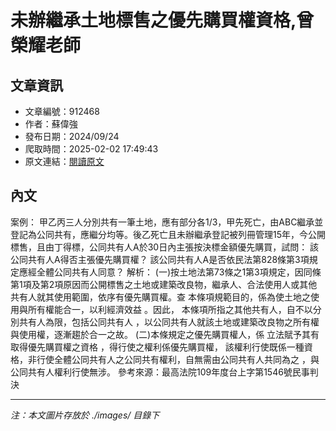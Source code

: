 # 未辦繼承土地標售之優先購買權資格,曾榮耀老師

## 文章資訊
- 文章編號：912468
- 作者：蘇偉強
- 發布日期：2024/09/24
- 爬取時間：2025-02-02 17:49:43
- 原文連結：[閱讀原文](https://real-estate.get.com.tw/Columns/detail.aspx?no=912468)

## 內文
案例：
甲乙丙三人分別共有一筆土地，應有部分各1/3，甲先死亡，由ABC繼承並登記為公同共有，應繼分均等。後乙死亡且未辦繼承登記被列冊管理15年，今公開標售，且由丁得標，公同共有人A於30日內主張按決標金額優先購買，試問：
該公同共有人A得否主張優先購買權？
該公同共有人A是否依民法第828條第3項規定應經全體公同共有人同意？
解析：
(一)按土地法第73條之1第3項規定，因同條第1項及第2項原因而公開標售之土地或建築改良物，繼承人、合法使用人或其他共有人就其使用範圍，依序有優先購買權。查
本條項規範目的，係為使土地之使用與所有權能合一，以利經濟效益
。因此，
本條項所指之其他共有人，自不以分別共有人為限，包括公同共有人
，以公同共有人就該土地或建築改良物之所有權與使用權，逐漸趨於合一之故。
(二)本條規定之優先購買權人，係
立法賦予其有取得優先購買權之資格
，得行使之權利係優先購買權，
該權利行使既係一種資格，非行使全體公同共有人之公同共有權利，自無需由公同共有人共同為之
，與公同共有人權利行使無涉。
參考來源：最高法院109年度台上字第1546號民事判決

---
*注：本文圖片存放於 ./images/ 目錄下*
